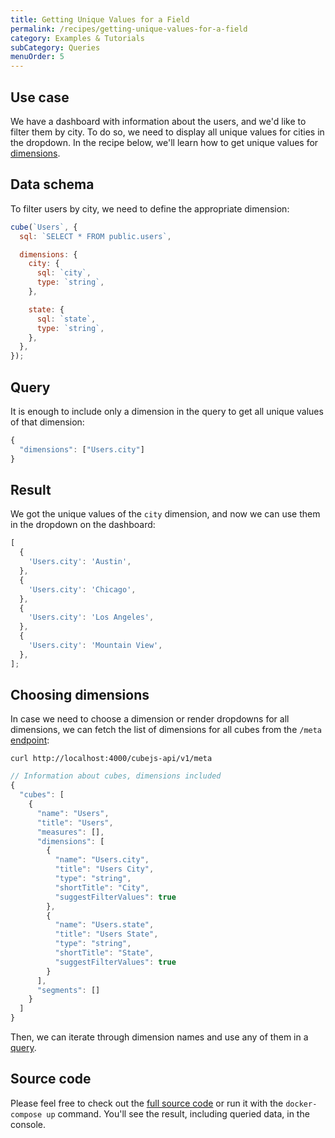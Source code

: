 ```yaml
---
title: Getting Unique Values for a Field
permalink: /recipes/getting-unique-values-for-a-field
category: Examples & Tutorials
subCategory: Queries
menuOrder: 5
---
```


## Use case

We have a dashboard with information about the users, and we'd like to filter
them by city. To do so, we need to display all unique values for cities in the
dropdown. In the recipe below, we'll learn how to get unique values for
[dimensions](https://cube.dev/docs/schema/reference/dimensions).

## Data schema

To filter users by city, we need to define the appropriate dimension:

```javascript
cube(`Users`, {
  sql: `SELECT * FROM public.users`,

  dimensions: {
    city: {
      sql: `city`,
      type: `string`,
    },

    state: {
      sql: `state`,
      type: `string`,
    },
  },
});
```

## Query

It is enough to include only a dimension in the query to get all unique values
of that dimension:

```javascript
{
  "dimensions": ["Users.city"]
}
```

## Result

We got the unique values of the `city` dimension, and now we can use them in the
dropdown on the dashboard:

```javascript
[
  {
    'Users.city': 'Austin',
  },
  {
    'Users.city': 'Chicago',
  },
  {
    'Users.city': 'Los Angeles',
  },
  {
    'Users.city': 'Mountain View',
  },
];
```

## Choosing dimensions

In case we need to choose a dimension or render dropdowns for all dimensions, we
can fetch the list of dimensions for all cubes from the `/meta`
[endpoint](https://cube.dev/docs/rest-api#api-reference-v-1-meta):

```bash{promptUser: user}
curl http://localhost:4000/cubejs-api/v1/meta
```

```javascript
// Information about cubes, dimensions included
{
  "cubes": [
    {
      "name": "Users",
      "title": "Users",
      "measures": [],
      "dimensions": [
        {
          "name": "Users.city",
          "title": "Users City",
          "type": "string",
          "shortTitle": "City",
          "suggestFilterValues": true
        },
        {
          "name": "Users.state",
          "title": "Users State",
          "type": "string",
          "shortTitle": "State",
          "suggestFilterValues": true
        }
      ],
      "segments": []
    }
  ]
}
```

Then, we can iterate through dimension names and use any of them in a
[query](#query).

## Source code

Please feel free to check out the
[full source code](https://github.com/cube-js/cube.js/tree/master/examples/recipes/getting-unique-values-for-a-field)
or run it with the `docker-compose up` command. You'll see the result, including
queried data, in the console.
